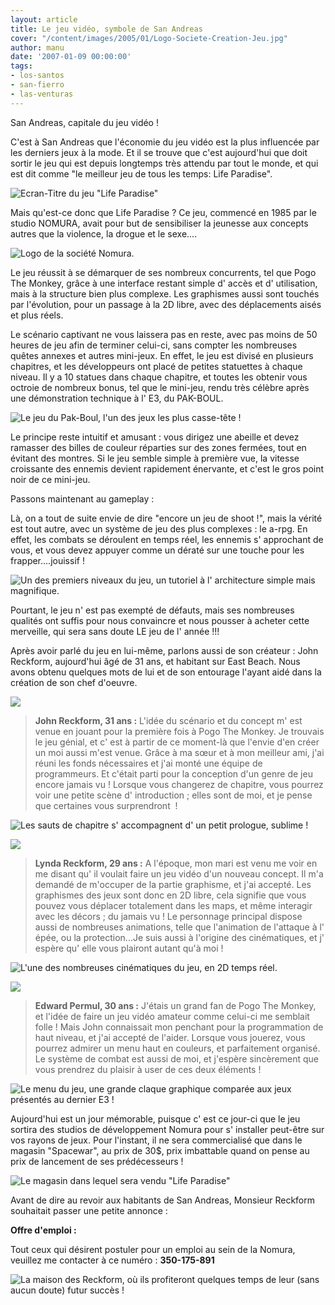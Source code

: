 ```yaml
---
layout: article
title: Le jeu vidéo, symbole de San Andreas
cover: "/content/images/2005/01/Logo-Societe-Creation-Jeu.jpg"
author: manu
date: '2007-01-09 00:00:00'
tags:
- los-santos
- san-fierro
- las-venturas
---
```


San Andreas, capitale du jeu vidéo !

C'est à San Andreas que l'économie du jeu vidéo est la plus influencée par les derniers jeux à la mode. Et il se trouve que c'est aujourd'hui que doit sortir le jeu qui est depuis longtemps très attendu par tout le monde, et qui est dit comme "le meilleur jeu de tous les temps: Life Paradise".

![Ecran-Titre du jeu "Life Paradise"](  /content/images/2005/01/Life_Paradise-Title.jpg)

Mais qu'est-ce donc que Life Paradise ? Ce jeu, commencé en 1985 par le studio NOMURA, avait pour but de sensibiliser la jeunesse aux concepts autres que la violence, la drogue et le sexe....

![Logo de la société Nomura.](  /content/images/2005/01/Logo-Societe-Creation-Jeu.jpg)

Le jeu réussit à se démarquer de ses nombreux concurrents, tel que Pogo The Monkey, grâce à une interface restant simple d' accès et d' utilisation, mais à la structure bien plus complexe. Les graphismes aussi sont touchés par l'évolution, pour un passage à la 2D libre, avec des déplacements aisés et plus réels.

Le scénario captivant ne vous laissera pas en reste, avec pas moins de 50 heures de jeu afin de terminer celui-ci, sans compter les nombreuses quêtes annexes et autres mini-jeux. En effet, le jeu est divisé en plusieurs chapitres, et les développeurs ont placé de petites statuettes à chaque niveau. Il y a 10 statues dans chaque chapitre, et toutes&nbsp;les&nbsp;obtenir vous octroie de nombreux bonus, tel que le mini-jeu, rendu très célèbre après une démonstration technique à l' E3, du PAK-BOUL.

![Le jeu du Pak-Boul, l'un des jeux les plus casse-tête !](  /content/images/2005/01/Mini-Jeu-01.jpg)

Le principe reste intuitif et amusant : vous dirigez une abeille et devez ramasser des billes de couleur réparties sur des zones fermées, tout en évitant des montres. Si le jeu semble simple à première vue, la vitesse croissante des ennemis devient rapidement énervante, et c'est le gros point noir de ce mini-jeu.

Passons maintenant au gameplay :

Là, on a tout de suite envie de dire "encore un jeu de shoot !", mais la vérité est tout autre, avec un système de jeu des plus complexes : le a-rpg. En effet, les combats se déroulent en temps réel, les ennemis s' approchant de vous, et vous devez appuyer comme un dératé sur une touche pour les frapper....jouissif !

![Un des premiers niveaux du jeu, un tutoriel à l' architecture simple mais magnifique.](  /content/images/2005/01/Niveau-Tutoriel-Jeu.jpg)

Pourtant, le jeu n' est pas exempté de défauts, mais ses nombreuses qualités ont suffis pour nous convaincre et nous pousser à acheter cette merveille, qui sera sans doute LE jeu de l' année !!!

Après avoir parlé du jeu en lui-même, parlons aussi de son créateur : John Reckform, aujourd'hui âgé de 31 ans, et habitant sur East Beach. Nous avons obtenu quelques mots de lui et de son entourage l'ayant aidé dans la création de son chef d'oeuvre.

![](  /content/images/2005/01/Createur-Jeu.jpg)

> **John Reckform, 31 ans :** L'idée du scénario et du concept m' est venue en jouant pour la première fois à Pogo The Monkey. Je trouvais le jeu génial, et c' est à partir de ce moment-là que l'envie d'en créer un moi aussi m'est venue. Grâce à ma sœur et à mon meilleur ami, j'ai réuni les fonds nécessaires et j'ai monté une équipe de programmeurs. Et c'était parti pour la conception d'un genre de jeu encore&nbsp;jamais vu ! Lorsque vous changerez de chapitre, vous pourrez voir une petite scène d' introduction ; elles sont de moi, et je pense que certaines vous surprendront&nbsp; !

![Les sauts de chapitre s' accompagnent d' un petit prologue, sublime !](  /content/images/2005/01/Chapitre-1-Jeu.jpg)

![](  /content/images/2005/01/Femme-du-createur.jpg)

> **Lynda Reckform, 29 ans :** A l'époque, mon&nbsp;mari est venu me voir en me disant qu' il voulait faire un jeu vidéo d'un nouveau concept. Il m'a demandé de m'occuper de la partie graphisme, et j'ai accepté. Les graphismes des jeux sont donc en 2D libre, cela signifie que vous pouvez vous déplacer totalement dans les maps, et même interagir avec les décors ; du jamais vu ! Le personnage principal dispose aussi de nombreuses animations, telle que l'animation de l'attaque à l' épée, ou la protection...Je suis aussi à l'origine des cinématiques, et j' espère qu' elle vous plairont autant qu'à moi !

![L'une des nombreuses cinématiques du jeu, en 2D temps réel.](  /content/images/2005/01/Cinematique-Jeu.jpg)

![](  /content/images/2005/01/Meilleur-ami-createur.jpg)

> **Edward Permul, 30 ans :** J'étais un grand fan de Pogo The Monkey, et l'idée de faire un jeu vidéo amateur comme celui-ci me semblait folle ! Mais John connaissait mon penchant pour la programmation de haut niveau, et j'ai accepté de l'aider. Lorsque vous jouerez, vous pourrez&nbsp;admirer un menu haut en couleurs, et parfaitement organisé. Le système de combat est aussi de moi, et j'espère sincèrement que vous prendrez du plaisir à user de ces deux éléments !

![Le menu du jeu, une grande claque graphique comparée aux jeux présentés au dernier E3 !](  /content/images/2005/01/Menu-jeu.jpg)

Aujourd'hui est un jour mémorable, puisque c' est ce jour-ci que le jeu sortira des studios de développement Nomura pour s' installer peut-être sur vos rayons de jeux. Pour l'instant, il ne sera commercialisé que dans le magasin "Spacewar", au prix de 30$, prix imbattable quand on pense au prix de lancement de ses prédécesseurs !

![Le magasin dans lequel sera vendu "Life Paradise"](  /content/images/2005/01/Magasin-Vente-Jeu.jpg)

Avant de dire au revoir aux habitants de San Andreas, Monsieur Reckform souhaitait passer une petite annonce :

**Offre&nbsp;d'emploi :**

Tout ceux qui désirent postuler pour un emploi au sein de la Nomura, veuillez me contacter à ce numéro : **350-175-891**

![La maison des Reckform, où ils profiteront quelques temps de leur (sans aucun doute) futur succès !](  /content/images/2005/01/Maison-Createur-Jeu.jpg)

<!--kg-card-end: markdown-->
